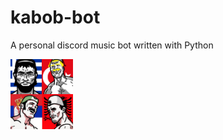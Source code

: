 # kabob-bot
A personal discord music bot written with Python


<img src="https://github.com/kgnakbas/kabob-bot/blob/main/kabob.jpg" width="100">
